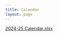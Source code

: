 ```yaml
---
title: Calendar
layout: page
---
```


[2024-25 Calendar.xlsx](https://github.com/user-attachments/files/18581912/2024-25.Calendar.xlsx)
